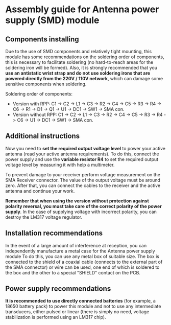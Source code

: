 # Assembly guide for Antenna power supply (SMD) module

## Components installing 
Due to the use of SMD components and relatively tight mounting, this module has some recommendations on the soldering order of components, this is necessary to facilitate soldering (no hard-to-reach areas for the soldering iron will be formed).
Also, it is strongly recommended that you **use an antistatic wrist strap and do not use soldering irons that are powered directly from the 220V / 110V network**, which can damage some sensitive components when soldering.

Soldering order of components:

- Version with RPP: C1 -> C2 -> L1 -> C3 -> R2 -> C4 -> C5 -> R3 -> R4 -> C6 -> R1 -> D1 -> Q1 -> U1 -> DC1 -> SW1 -> SMA con.
- Version without RPP: C1 -> C2 -> L1 -> C3 -> R2 -> C4 -> C5 -> R3 -> R4 -> C6 -> U1 -> DC1 -> SW1 -> SMA con.

## Additional instructions
Now you need to **set the required output voltage level** to power your active antenna (read your active antenna requirements). To do this, connect the power supply and use the **variable resistor R4** to set the required output voltage level by measuring it with help a multimeter.  

To prevent damage to your receiver perform voltage measurement on the SMA Receiver connector. The value of the output voltage must be around zero. After that, you can connect the cables to the receiver and the active antenna and continue your work.  

**Remember that when using the version without protection against polarity reversal, you must take care of the correct polarity of the power supply**. In the case of supplying voltage with incorrect polarity, you can destroy the LM317 voltage regulator.

## Installation recommendations
In the event of a large amount of interference at reception, you can independently manufacture a metal case for the Antenna power supply module To do this, you can use any metal box of suitable size. The box is connected to the shield of a coaxial cable (connects to the external part of the SMA connector) or wire can be used, one end of which is soldered to the box and the other to a special "SHIELD" contact on the PCB.

## Power supply recommendations
**It is recommended to use directly connected batteries** (for example, a 18650 battery pack) to power this module and not to use any intermediate transducers, either pulsed or linear (there is simply no need, voltage stabilization is performed using an LM317 chip).